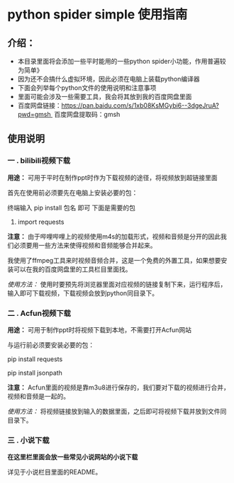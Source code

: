 # python spider simple 使用指南
## 介绍：
* 本目录里面将会添加一些平时能用的一些python spider小功能，作用普遍较为简单》
* 因为还不会搞什么虚拟环境，因此必须在电脑上装载python编译器
* 下面会列举每个python文件的使用说明和注意事项
* 里面可能会涉及一些需要工具，我会将其放到我的百度网盘里面
* 百度网盘链接：https://pan.baidu.com/s/1xb08KsMGybi6--3dgeJruA?pwd=gmsh 
百度网盘提取码：gmsh

## 使用说明
### 一 . bilibili视频下载

**用途：** 可用于平时在制作ppt时作为下载视频的途径，将视频放到超链接里面

首先在使用前必须要先在电脑上安装必要的包：

终端输入 pip install 包名 即可
下面是需要的包

1. import requests

**注意：** 由于哔哩哔哩上的视频使用m4s的加载形式，视频和音频是分开的因此我们必须要用一些方法来使得视频和音频能够合并起来。

我使用了ffmpeg工具来时视频音频合并，这是一个免费的外置工具，如果想要安装可以在我的百度网盘里的工具栏目里面找。

*使用方法：* 使用时要预先将浏览器里面对应视频的链接复制下来，运行程序后，输入即可下载视频，下载视频会放到python同目录下。

### 二 . Acfun视频下载
**用途：** 可用于制作ppt时将视频下载到本地，不需要打开Acfun网站

与运行前必须要安装必要的包：

pip install requests 

pip install jsonpath

**注意：** Acfun里面的视频是靠m3u8进行保存的，我们要对下载的视频进行合并，视频和音频是一起的。

*使用方法：* 将视频链接放到输入的数据里面，之后即可将视频下载并放到文件同目录下。

### 三 . 小说下载
**在这里栏里面会放一些常见小说网站的小说下载**

详见于小说栏目里面的README。